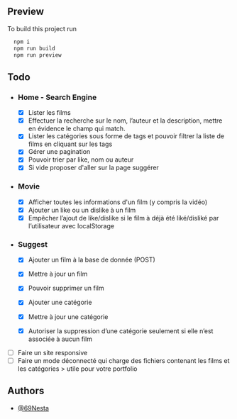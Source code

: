 ## Preview
To build this project run

```bash
  npm i
  npm run build
  npm run preview
```


## Todo

- ### Home - Search Engine
    - [x] Lister les films
    - [x] Effectuer la recherche sur le nom, l’auteur et la description, mettre en évidence le champ qui match.
    - [x] Lister les catégories sous forme de tags et pouvoir filtrer la liste de films en cliquant sur les tags
    - [x] Gérer une pagination
    - [x] Pouvoir trier par like, nom ou auteur
    - [x] Si vide proposer d'aller sur la page suggérer

- ### Movie
    - [x] Afficher toutes les informations d'un film (y compris la vidéo)
    - [x] Ajouter un like ou un dislike à un film
    - [x] Empêcher l’ajout de like/dislike si le film à déjà été liké/disliké par l’utilisateur avec localStorage

- ### Suggest
    - [x] Ajouter un film à la base de donnée (POST)
    - [x] Mettre à jour un film
    - [x] Pouvoir supprimer un film
    - [x] Ajouter une catégorie
    - [x] Mettre à jour une catégorie
    - [x] Autoriser la suppression d’une catégorie seulement si elle n’est associée à aucun film

    
- [ ] Faire un site responsive
- [ ] Faire un mode déconnecté qui charge des fichiers contenant les films et les catégories > utile pour votre portfolio

## Authors

- [@69Nesta](https://www.github.com/69Nesta)